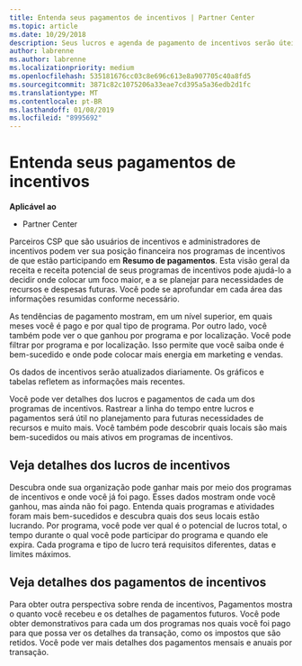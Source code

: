 ```yaml
---
title: Entenda seus pagamentos de incentivos | Partner Center
ms.topic: article
ms.date: 10/29/2018
description: Seus lucros e agenda de pagamento de incentivos serão úteis para planejamento futuro.
author: labrenne
ms.author: labrenne
ms.localizationpriority: medium
ms.openlocfilehash: 535181676cc03c8e696c613e8a907705c40a8fd5
ms.sourcegitcommit: 3871c82c1075206a33eae7cd395a5a36edb2d1fc
ms.translationtype: MT
ms.contentlocale: pt-BR
ms.lasthandoff: 01/08/2019
ms.locfileid: "8995692"
---
```

# <a name="understand-your-incentive-payouts"></a>Entenda seus pagamentos de incentivos

**Aplicável ao**

-  Partner Center


Parceiros CSP que são usuários de incentivos e administradores de incentivos podem ver sua posição financeira nos programas de incentivos de que estão participando em **Resumo de pagamentos**. Esta visão geral da receita e receita potencial de seus programas de incentivos pode ajudá-lo a decidir onde colocar um foco maior, e a se planejar para necessidades de recursos e despesas futuras. Você pode se aprofundar em cada área das informações resumidas conforme necessário. 

As tendências de pagamento mostram, em um nível superior, em quais meses você é pago e por qual tipo de programa. Por outro lado, você também pode ver o que ganhou por programa e por localização. Você pode filtrar por programa e por localização. Isso permite que você saiba onde é bem-sucedido e onde pode colocar mais energia em marketing e vendas.

Os dados de incentivos serão atualizados diariamente. Os gráficos e tabelas refletem as informações mais recentes.

Você pode ver detalhes dos lucros e pagamentos de cada um dos programas de incentivos. Rastrear a linha do tempo entre lucros e pagamentos será útil no planejamento para futuras necessidades de recursos e muito mais. Você também pode descobrir quais locais são mais bem-sucedidos ou mais ativos em programas de incentivos. 

## <a name="drill-down-on-incentives-earnings"></a>Veja detalhes dos lucros de incentivos
Descubra onde sua organização pode ganhar mais por meio dos programas de incentivos e onde você já foi pago. Esses dados mostram onde você ganhou, mas ainda não foi pago.  Entenda quais programas e atividades foram mais bem-sucedidos e descubra quais dos seus locais estão lucrando. Por programa, você pode ver qual é o potencial de lucros total, o tempo durante o qual você pode participar do programa e quando ele expira. Cada programa e tipo de lucro terá requisitos diferentes, datas e limites máximos. 

## <a name="drill-down-on-incentive-payouts"></a>Veja detalhes dos pagamentos de incentivos
Para obter outra perspectiva sobre renda de incentivos, Pagamentos mostra o quanto você recebeu e os detalhes de pagamentos futuros. Você pode obter demonstrativos para cada um dos programas nos quais você foi pago para que possa ver os detalhes da transação, como os impostos que são retidos. Você pode ver mais detalhes dos pagamentos mensais e anuais por transação.